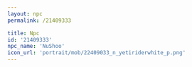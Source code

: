 ```yaml
---
layout: npc
permalink: /21409333

title: Npc
id: '21409333'
npc_name: 'NuShoo'
icon_url: 'portrait/mob/22409033_n_yetiriderwhite_p.png'
---
```

